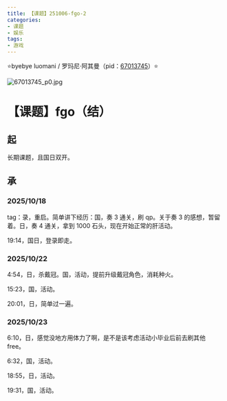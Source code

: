 ```yaml
---
title: 【课题】251006-fgo-2
categories:
- 课题
- 娱乐
tags:
- 游戏
---
```


⭐byebye luomani / 罗玛尼·阿其曼（pid：[67013745](https://www.pixiv.net/artworks/67013745)）⭐

![67013745_p0.jpg](https://byyw-oss1.oss-cn-hangzhou.aliyuncs.com/img/2025/10/18-30de998fbc7906b8b905cd6243ba81e8-67013745_p0.jpg.webp)

# 【课题】fgo（结）

## 起

长期课题，且国日双开。

## 承

### 2025/10/18

tag：录，重启。简单讲下经历：国，奏 3 通关，刷 qp。关于奏 3 的感想，暂留着。日，奏 4 通关，拿到 1000 石头，现在开始正常的肝活动。

19:14，国日，登录即走。

### 2025/10/22

4:54，日，杀戴冠。国，活动，提前升级戴冠角色，消耗种火。

15:23，国，活动。

20:01，日，简单过一遍。

### 2025/10/23

6:10，日，感觉没地方用体力了啊，是不是该考虑活动小毕业后前去刷其他 free。

6:32，国，活动。

18:55，日，活动。

19:31，国，活动。
